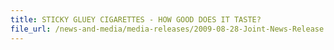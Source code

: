 ```yaml
---
title: STICKY GLUEY CIGARETTES - HOW GOOD DOES IT TASTE?
file_url: /news-and-media/media-releases/2009-08-28-Joint-News-Release.pdf
---
```

